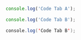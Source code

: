 ```javascript I'm A tab
console.log('Code Tab A');
```
```javascript I'm tab B
console.log('Code Tab B');
```


```java I'm tab B
console.log('Code Tab B');
```
